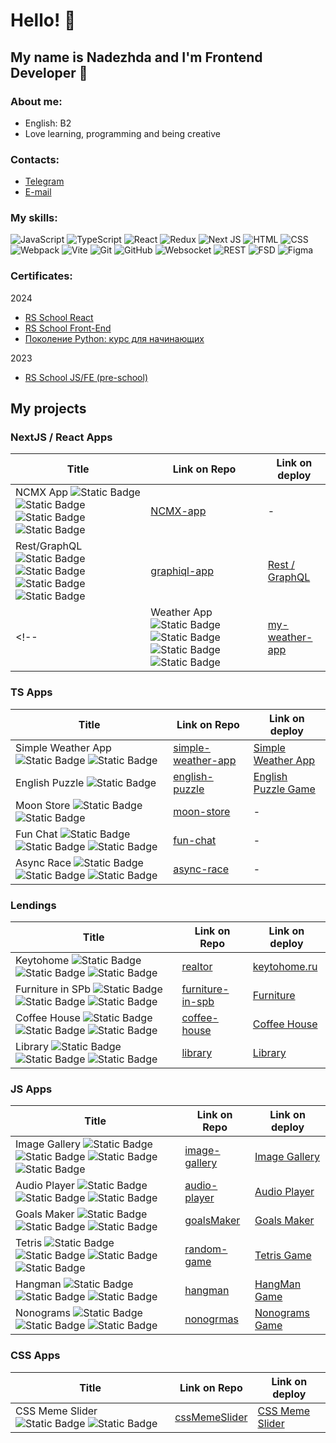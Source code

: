 # Hello! 👋

## My name is Nadezhda and I'm Frontend Developer 🚀

### About me:
- English: B2
- Love learning, programming and being creative

### Contacts:
- [Telegram](https://t.me/tkachuk_87)
- [E-mail](nadejda.sergeevna.tkachuk@gmail.com)

### My skills:
![JavaScript](https://img.shields.io/badge/JavaScript-F7DF1E?style=for-the-badge&logo=javascript&logoColor=black)
![TypeScript](https://img.shields.io/badge/TypeSctipt-316192?style=for-the-badge&logo=typescript&logoColor=white)
![React](https://img.shields.io/badge/react-%2320232a.svg?style=for-the-badge&logo=react&logoColor=%2361DAFB)
![Redux](https://img.shields.io/badge/redux-%23593d88.svg?style=for-the-badge&logo=redux&logoColor=white)
![Next JS](https://img.shields.io/badge/Next-black?style=for-the-badge&logo=next.js&logoColor=white)
![HTML](https://img.shields.io/badge/html-DC6430.svg?style=for-the-badge&logo=html&logoColor=white)
![CSS](https://img.shields.io/badge/css-3030DC.svg?style=for-the-badge&logo=css&logoColor=white)
![Webpack](https://img.shields.io/badge/webpack-%238DD6F9.svg?style=for-the-badge&logo=webpack&logoColor=white)
![Vite](https://img.shields.io/badge/vite-%23646CFF.svg?style=for-the-badge&logo=vite&logoColor=white)
![Git](https://img.shields.io/badge/git-FFFFFF.svg?style=for-the-badge&logo=git&logoColor=black)
![GitHub](https://img.shields.io/badge/github-26A6E6.svg?style=for-the-badge&logo=github&logoColor=white)
![Websocket](https://img.shields.io/badge/websocket-000000.svg?style=for-the-badge&logo=websocket&logoColor=white)
![REST](https://img.shields.io/badge/rest-3989C6.svg?style=for-the-badge&logo=rest&logoColor=white)
![FSD](https://img.shields.io/badge/FSD-%23593d88.svg?style=for-the-badge&logo=fsd&logoColor=white)
![Figma](https://img.shields.io/badge/figma-21AE34.svg?style=for-the-badge&logo=figma&logoColor=white)

### Certificates:
2024
- [RS School React](https://app.rs.school/certificate/r226y7ob)
- [RS School Front-End](https://app.rs.school/certificate/0umm76hx)
- [Поколение Python: курс для начинающих](https://stepik.org/cert/2670265)

2023
- [RS School JS/FE (pre-school)](https://app.rs.school/certificate/h5uwozp8)

## My projects
### NextJS / React Apps

| Title                             | Link on Repo                                                | Link on deploy      |                   
| ----------------------------      | ------------------------------------------------------------|---------------------|
| NCMX App ![Static Badge](https://img.shields.io/badge/NextJS-black) ![Static Badge](https://img.shields.io/badge/React-%2361DAFB) ![Static Badge](https://img.shields.io/badge/REST-blue) ![Static Badge](https://img.shields.io/badge/in_progress-ff4444) | [NCMX-app](https://github.com/nadyavalin/NCMX-app)| - |
| Rest/GraphQL ![Static Badge](https://img.shields.io/badge/NextJS-black) ![Static Badge](https://img.shields.io/badge/React-%2361DAFB) ![Static Badge](https://img.shields.io/badge/FSD-%23593d88) ![Static Badge](https://img.shields.io/badge/with_team-ffffff) | [graphiql-app](https://github.com/nadyavalin/graphiql-app) | [Rest / GraphQL](https://moon-graphiql-app.netlify.app/ru) |
<!-- | Weather App ![Static Badge](https://img.shields.io/badge/NextJS-black) ![Static Badge](https://img.shields.io/badge/React-%2361DAFB) ![Static Badge](https://img.shields.io/badge/REST-blue) ![Static Badge](https://img.shields.io/badge/in_progress-ff4444) | [my-weather-app](https://github.com/nadyavalin/my-weather-app) | - | -->

### TS Apps

| Title                             | Link on Repo                                                | Link on deploy      |                   
| ----------------------------      | ------------------------------------------------------------|---------------------|
| Simple Weather App ![Static Badge](https://img.shields.io/badge/TS-316192) ![Static Badge](https://img.shields.io/badge/REST-blue) | [simple-weather-app](https://github.com/nadyavalin/simple-weather-app/tree/develop) | [Simple Weather App](https://nadyavalin-simple-weather-app.netlify.app/) |
| English Puzzle ![Static Badge](https://img.shields.io/badge/TS-316192) | [english-puzzle](https://github.com/nadyavalin/english-puzzle/tree/develop)| [English Puzzle Game](https://rss-english-puzzle-game.netlify.app/) |
| Moon Store ![Static Badge](https://img.shields.io/badge/TS-316192) ![Static Badge](https://img.shields.io/badge/with_team-ffffff) | [moon-store](https://github.com/nadyavalin/moon-store) | -                   |
| Fun Chat ![Static Badge](https://img.shields.io/badge/TS-316192) ![Static Badge](https://img.shields.io/badge/WebSocket-black) ![Static Badge](https://img.shields.io/badge/in_progress-ff4444) | [fun-chat](https://github.com/nadyavalin/rs-school-tasks/tree/fun-chat/fun-chat) | - |
| Async Race ![Static Badge](https://img.shields.io/badge/TS-316192) ![Static Badge](https://img.shields.io/badge/REST-blue) ![Static Badge](https://img.shields.io/badge/in_progress-ff4444) | [async-race](https://github.com/nadyavalin/async-race) | - |


### Lendings 
| Title                             | Link on Repo                                                | Link on deploy      |                   
| ----------------------------      | ------------------------------------------------------------|---------------------|
| Keytohome ![Static Badge](https://img.shields.io/badge/HTML-orange) ![Static Badge](https://img.shields.io/badge/CSS-3030DC) ![Static Badge](https://img.shields.io/badge/JS-yellow)| [realtor](https://github.com/nadyavalin/realtor)| [keytohome.ru](https://keytohome.ru) |
| Furniture in SPb ![Static Badge](https://img.shields.io/badge/HTML-orange) ![Static Badge](https://img.shields.io/badge/CSS-3030DC) ![Static Badge](https://img.shields.io/badge/JS-yellow) | [furniture-in-spb](https://github.com/nadyavalin/furniture-in-spb) | [Furniture](https://nadyavalin.github.io/furniture-in-spb/) 
| Coffee House ![Static Badge](https://img.shields.io/badge/HTML-orange) ![Static Badge](https://img.shields.io/badge/CSS-3030DC) ![Static Badge](https://img.shields.io/badge/JS-yellow) | [coffee-house](https://github.com/nadyavalin/rs-school-tasks/tree/coffee-house-week3/coffee-house) | [Coffee House](https://coffee-house-site.netlify.app) |
| Library ![Static Badge](https://img.shields.io/badge/HTML-orange) ![Static Badge](https://img.shields.io/badge/CSS-3030DC) ![Static Badge](https://img.shields.io/badge/JS-yellow) | [library](https://github.com/nadyavalin/rs-preschool-tasks/tree/library-part3/library) | [Library](https://nadyavalin.github.io/rs-preschool-tasks/library/) |

### JS Apps
| Title                             | Link on Repo                                                | Link on deploy      |                   
| ----------------------------      | ------------------------------------------------------------|---------------------|
| Image Gallery ![Static Badge](https://img.shields.io/badge/HTML-orange) ![Static Badge](https://img.shields.io/badge/CSS-3030DC) ![Static Badge](https://img.shields.io/badge/JS-yellow) ![Static Badge](https://img.shields.io/badge/REST-blue) | [image-gallery](https://github.com/nadyavalin/rs-preschool-tasks/tree/image-galery) | [Image Gallery](https://nadyavalin.github.io/rs-preschool-tasks/image-galery/) |
| Audio Player ![Static Badge](https://img.shields.io/badge/HTML-orange) ![Static Badge](https://img.shields.io/badge/CSS-3030DC) ![Static Badge](https://img.shields.io/badge/JS-yellow) | [audio-player](https://github.com/nadyavalin/rs-preschool-tasks/tree/audio-player) | [Audio Player](https://nadyavalin.github.io/rs-preschool-tasks/audio-player/) |
| Goals Maker ![Static Badge](https://img.shields.io/badge/HTML-orange) ![Static Badge](https://img.shields.io/badge/CSS-3030DC) ![Static Badge](https://img.shields.io/badge/JS-yellow) | [goalsMaker](https://github.com/nadyavalin/goalsMaker) | [Goals Maker](https://nadyavalin.github.io/goalsMaker/) |
| Tetris ![Static Badge](https://img.shields.io/badge/HTML-orange) ![Static Badge](https://img.shields.io/badge/CSS-3030DC) ![Static Badge](https://img.shields.io/badge/JS-yellow) ![Static Badge](https://img.shields.io/badge/Canvas-ff0000) | [random-game](https://github.com/nadyavalin/rs-preschool-tasks/tree/random-game/random-game) | [Tetris Game](https://nadyavalin.github.io/rs-preschool-tasks/random-game/) |
| Hangman ![Static Badge](https://img.shields.io/badge/HTML-orange) ![Static Badge](https://img.shields.io/badge/CSS-3030DC) ![Static Badge](https://img.shields.io/badge/JS-yellow) | [hangman](https://github.com/nadyavalin/hangman/tree/develop) | [HangMan Game](https://nadyavalin.github.io/hangman/) |
| Nonograms ![Static Badge](https://img.shields.io/badge/HTML-orange) ![Static Badge](https://img.shields.io/badge/CSS-3030DC) ![Static Badge](https://img.shields.io/badge/JS-yellow) | [nonogrmas](https://github.com/nadyavalin/nonograms)| [Nonograms Game](https://nadyavalin.github.io/nonograms/) |


### CSS Apps
| Title                             | Link on Repo                                                | Link on deploy      |                   
| ----------------------------      | ------------------------------------------------------------|---------------------|
| CSS Meme Slider ![Static Badge](https://img.shields.io/badge/HTML-orange) ![Static Badge](https://img.shields.io/badge/CSS-3030DC) | [cssMemeSlider](https://github.com/nadyavalin/cssMemeSlider.git) | [CSS Meme Slider](https://nadyavalin.github.io/cssMemeSlider/cssMemeSlider/index.html) |
